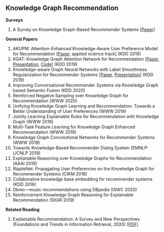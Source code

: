 ## Knowledge Graph Recommendation

__Surveys__
1. A Survey on Knowledge Graph-Based Recommender Systems [[Paper](https://arxiv.org/pdf/2003.00911.pdf)]

__General Papers__
1. AKUPM: Attention-Enhanced Knowledge-Aware User Preference Model for Recommendation [[Paper](https://dl.acm.org/citation.cfm?doid=3292500.3330705), applied science track] (KDD 2019) 
2. KGAT: Knowledge Graph Attention Network for Recommendation [[Paper](https://arxiv.org/pdf/1905.07854.pdf), [Presentation](https://www.kdd.org/kdd2019/accepted-papers/view/kgat-knowledge-graph-attention-network-for-recommendation), [Code](https://github.com/xiangwang1223/knowledge_graph_attention_network)] (KDD 2019) 
3. Knowledge-aware Graph Neural Networks with Label Smoothness Regularization for Recommender Systems [[Paper](https://arxiv.org/pdf/1905.04413.pdf), [Presentation](https://www.kdd.org/kdd2019/accepted-papers/view/knowledge-aware-graph-neural-networks-with-label-smoothness-regularization-)] (KDD 2019) 
4. Improving Conversational Recommender Systems via Knowledge Graph based Semantic Fusion (KDD 2020)
5. Reinforced Negative Sampling over Knowledge Graph for Recommendation (WWW 2020)
6. Unifying Knowledge Graph Learning and Recommendation: Towards a Better Understanding of User Preferences (WWW 2019)
7. Jointly Learning Explainable Rules for Recommendation with Knowledge Graph (WWW 2019)
8. Multi-Task Feature Learning for Knowledge Graph Enhanced Recommendation (WWW 2019)
9. Knowledge Graph Convolutional Networks for Recommender Systems (WWW 2019)
10. Towards Knowledge-Based Recommender Dialog System (EMNLP-IJCNLP 2019)
11. Explianable Reasoning over Knowledge Graphs for Recommendation (AAAI 2019)
12. RippleNet: Propagating User Preferences on the Knowledge Graph for Recommender Systems (CIKM 2018)
13. Collaborative knowledge base embedding for recommender systems (KDD 2016)
14. Dbrec—music recommendations using DBpedia (ISWC 2020)
15. Reinforcement Knowledge Graph Reasoning for Explainable Recommendation (SIGIR 2019) 

__Related Reading__
1. Explainable Recommendation: A Survey and New Perspectives (Foundations and Trends in Information Retrieval, 2020) [[PDF](https://arxiv.org/pdf/1804.11192.pdf)]
